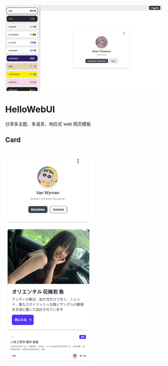 ![](./readme/preview.gif)

# HelloWebUI

分享多主题、多语言、响应式 web 网页模板

## Card

<div>
<img src='./readme/template/card/1.jpg' width='275'/>
<img src='./readme/template/card/2.jpg' width='275'/>
<img src='./readme/template/card/3.jpg' width='275'/>
</div>
